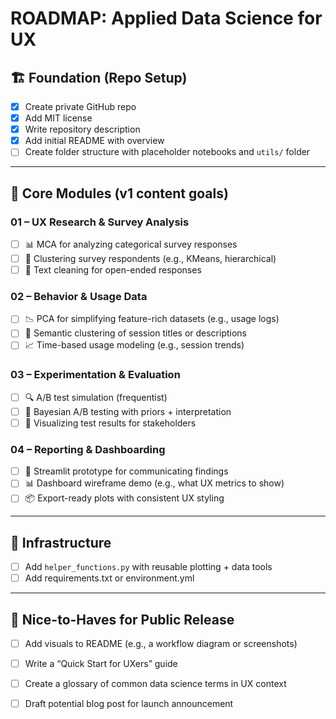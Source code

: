 # ROADMAP: Applied Data Science for UX

## 🏗️ Foundation (Repo Setup)
- [x] Create private GitHub repo
- [x] Add MIT license
- [x] Write repository description
- [x] Add initial README with overview
- [ ] Create folder structure with placeholder notebooks and `utils/` folder

---

## 📘 Core Modules (v1 content goals)
### 01 – UX Research & Survey Analysis
- [ ] 📊 MCA for analyzing categorical survey responses
- [ ] 🧠 Clustering survey respondents (e.g., KMeans, hierarchical)
- [ ] 📄 Text cleaning for open-ended responses

### 02 – Behavior & Usage Data
- [ ] 📉 PCA for simplifying feature-rich datasets (e.g., usage logs)
- [ ] 🧩 Semantic clustering of session titles or descriptions
- [ ] 📈 Time-based usage modeling (e.g., session trends)

### 03 – Experimentation & Evaluation
- [ ] 🔍 A/B test simulation (frequentist)
- [ ] 🎲 Bayesian A/B testing with priors + interpretation
- [ ] 📐 Visualizing test results for stakeholders

### 04 – Reporting & Dashboarding
- [ ] 🧰 Streamlit prototype for communicating findings
- [ ] 📊 Dashboard wireframe demo (e.g., what UX metrics to show)
- [ ] 📦 Export-ready plots with consistent UX styling

---

## 🧱 Infrastructure
- [ ] Add `helper_functions.py` with reusable plotting + data tools
- [ ] Add requirements.txt or environment.yml

---

## 📝 Nice-to-Haves for Public Release
- [ ] Add visuals to README (e.g., a workflow diagram or screenshots)
- [ ] Write a “Quick Start for UXers” guide
- [ ] Create a glossary of common data science terms in UX context
- [ ] Draft potential blog post for launch announcement

